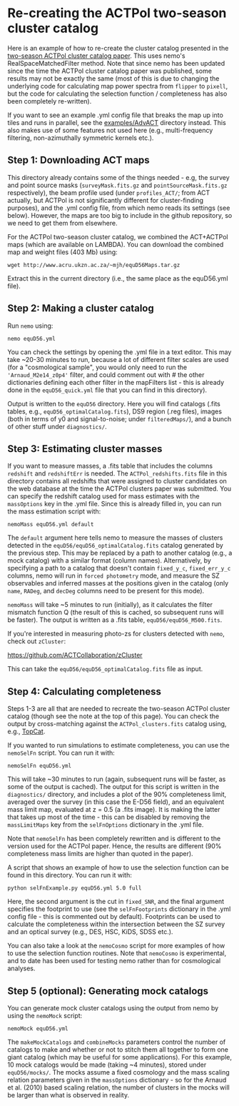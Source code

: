 # Re-creating the ACTPol two-season cluster catalog

Here is an example of how to re-create the cluster catalog presented 
in the [two-season ACTPol cluster catalog paper](http://adsabs.harvard.edu/abs/2017arXiv170905600H). 
This uses nemo's RealSpaceMatchedFilter method. Note that since nemo
has been updated since the time the ACTPol cluster catalog paper
was published, some results may not be exactly the same (most of this 
is due to changing the underlying code for calculating map power 
spectra from `flipper` to `pixell`, but the code for calculating the
selection function / completeness has also been completely re-written).

If you want to see an example .yml config file that breaks the map 
up into tiles and runs in parallel, see the [examples/AdvACT](../AdvACT/) 
directory instead. This also makes use of some features not used here
(e.g., multi-frequency filtering, non-azimuthally symmetric kernels 
etc.).

## Step 1: Downloading ACT maps

This directory already contains some of the things needed - e.g, the
survey and point source masks (`surveyMask.fits.gz` and 
`pointSourceMask.fits.gz` respectively), the beam profile used (under 
`profiles_ACT/`; from ACT actually, but ACTPol is not significantly 
different for cluster-finding purposes), and the .yml config file, from
which nemo reads its settings (see below). However, the maps are too 
big to include in the github repository, so we need to get them from 
elsewhere.

For the ACTPol two-season cluster catalog, we combined the ACT+ACTPol
maps (which are available on LAMBDA). You can download the combined 
map and weight files (403 Mb) using:

```
wget http://www.acru.ukzn.ac.za/~mjh/equD56Maps.tar.gz
```

Extract this in the current directory (i.e., the same place as the 
equD56.yml file). 

## Step 2: Making a cluster catalog

Run `nemo` using:

```
nemo equD56.yml
```

You can check the settings by opening the .yml file in a text editor.
This may take ~20-30 minutes to run, because a lot of different filter
scales are used (for a "cosmological sample", you would only need to
run the `'Arnaud_M2e14_z0p4'` filter, and could comment out with # the
other dictionaries defining each other filter in the mapFilters 
list - this is already done in the `equD56_quick.yml` file that you can
find in this directory).

Output is written to the `equD56` directory. Here you will find 
catalogs (.fits tables, e.g., `equD56_optimalCatalog.fits`), DS9 region
(.reg files), images (both in terms of y0 and signal-to-noise; under
`filteredMaps/`), and a bunch of other stuff under `diagnostics/`.

## Step 3: Estimating cluster masses

If you want to measure masses, a .fits table that includes the columns
`redshift` and `redshiftErr` is needed. The `ACTPol_redshifts.fits` file
in this directory contains all redshifts that were assigned to 
cluster candidates on the web database at the time the ACTPol clusters
paper was submitted. You can specify the redshift catalog 
used for mass estimates with the `massOptions` key in the .yml file. 
Since this is already filled in, you can run the mass estimation 
script with:

```
nemoMass equD56.yml default
```

The `default` argument here tells nemo to measure the masses of clusters
detected in the `equD56/equD56_optimalCatalog.fits` catalog generated by
the previous step. This may be replaced by a path to another catalog 
(e.g., a mock catalog) with a similar format (column names). 
Alternatively, by specifying a path to a catalog that doesn't contain
`fixed_y_c`, `fixed_err_y_c` columns, nemo will run in 
`forced photometry` mode, and measure the SZ observables and inferred
masses at the positions given in the catalog (only `name`, `RADeg`, 
and `decDeg` columns need to be present for this mode).

`nemoMass` will take ~5 minutes to run (initially), as it calculates 
the filter mismatch function Q (the result of this is cached, so 
subsequent runs will be faster). The output is written as a 
.fits table, `equD56/equD56_M500.fits`.

If you're interested in measuring photo-zs for clusters detected with
`nemo`, check out `zCluster`: 

<https://github.com/ACTCollaboration/zCluster>

This can take the `equD56/equD56_optimalCatalog.fits` file as input.

## Step 4: Calculating completeness

Steps 1-3 are all that are needed to recreate the two-season ACTPol
cluster catalog (though see the note at the top of this page). 
You can check the output by cross-matching against the 
`ACTPol_clusters.fits` catalog using, e.g., 
[TopCat](http://www.star.bris.ac.uk/%7Embt/topcat/).

If you wanted to run simulations to estimate completeness, you can use
the `nemoSelFn` script. You can run it with:

```
nemoSelFn equD56.yml
```

This will take ~30 minutes to run (again, subsequent runs will be 
faster, as some of the output is cached). The output for this script
is written in the `diagnostics/` directory, and includes a plot of
the 90% completeness limit, averaged over the survey (in this case
the E-D56 field), and an equivalent mass limit map, evaluated at 
z = 0.5 (a .fits image). It is making the latter that takes up most
of the time - this can be disabled by removing the `massLimitMaps`
key from the `selFnOptions` dictionary in the .yml file. 

Note that `nemoSelFn` has been completely rewritten and is different
to the version used for the ACTPol paper. Hence, the results are 
different (90% completeness mass limits are higher than quoted in
the paper).

A script that shows an example of how to use the selection function
can be found in this directory. You can run it with:

```
python selFnExample.py equD56.yml 5.0 full
```

Here, the second argument is the cut in `fixed_SNR`, and the final 
argument specifies the footprint to use (see the 
`selFnFootprints` dictionary in the .yml config file - this is 
commented out by default). Footprints can be used to calculate the
completeness within the intersection between the SZ survey and an
optical survey (e.g., DES, HSC, KiDS, SDSS etc.).

You can also take a look at the `nemoCosmo` script for more examples of
how to use the selection function routines. Note that `nemoCosmo` is 
experimental, and to date has been used for testing nemo rather than
for cosmological analyses.

## Step 5 (optional): Generating mock catalogs

You can generate mock cluster catalogs using the output from nemo
by using the `nemoMock` script:

```
nemoMock equD56.yml
```

The `makeMockCatalogs` and `combineMocks` parameters control the number
of catalogs to make and whether or not to stitch them all together to
form one giant catalog (which may be useful for some applications). For
this example, 10 mock catalogs would be made (taking ~4 minutes), 
stored under `equD56/mocks/`. The mocks assume a fixed cosmology and 
the mass scaling relation parameters given in the `massOptions` 
dictionary - so for the Arnaud et al. (2010) based scaling relation, 
the number of clusters in the mocks will be larger than what is 
observed in reality.
